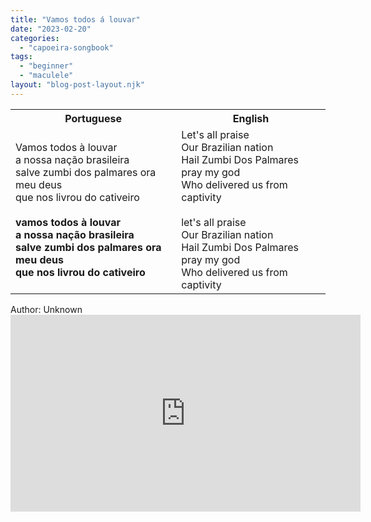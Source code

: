 ```yaml
---
title: "Vamos todos á louvar"
date: "2023-02-20"
categories: 
  - "capoeira-songbook"
tags: 
  - "beginner"
  - "maculele"
layout: "blog-post-layout.njk"
---
```


<table class="capoeira-table">
    <tr class="header-row">
        <th>Portuguese</th>
        <th>English</th>
    </tr>
    <tr>
        <td>Vamos todos à louvar<br>
a nossa nação brasileira<br>
salve zumbi dos palmares ora meu deus<br>
que nos livrou do cativeiro<br>
<br>
<strong>vamos todos à louvar<br>
a nossa nação brasileira<br>
salve zumbi dos palmares ora meu deus<br>
que nos livrou do cativeiro</strong></td>
        <td>Let's all praise<br>
Our Brazilian nation<br>
Hail Zumbi Dos Palmares pray my god<br>
Who delivered us from captivity<br>
<br>
let's all praise<br>
Our Brazilian nation<br>
Hail Zumbi Dos Palmares pray my god<br>
Who delivered us from captivity</td>
    </tr>
</table>

<figcaption>
Author: Unknown
</figcaption>

<iframe width="560" height="315" src="https://www.youtube.com/embed/gXdZOLlM6Vc" title="YouTube video player" frameborder="0" allow="accelerometer; autoplay; clipboard-write; encrypted-media; gyroscope; picture-in-picture" allowfullscreen></iframe>
